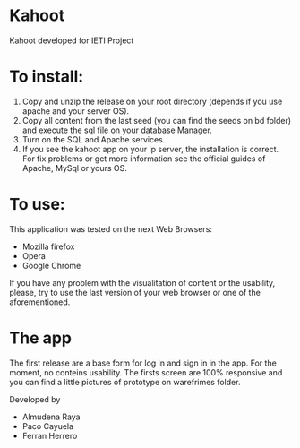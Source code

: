 # Kahoot
Kahoot developed for IETI Project

# To install:
1. Copy and unzip the release on your root directory (depends if you use apache and your server OS).
2. Copy all content from the last seed (you can find the seeds on bd folder) and execute the sql file on your database Manager.
3. Turn on the SQL and Apache services.
4. If you see the kahoot app on your ip server, the installation is correct. For fix problems or get more information see the official guides of Apache, MySql or yours OS.

# To use:
This application was tested on the next Web Browsers:
- Mozilla firefox
- Opera
- Google Chrome

If you have any problem with the visualitation of content or the usability, please, try to use the last version of your web browser or one of the aforementioned.

# The app
The first release are a base form for log in and sign in in the app. For the moment, no conteins usability.
The firsts screen are 100% responsive and you can find a little pictures of prototype on warefrimes folder.

Developed by 
- Almudena Raya
- Paco Cayuela 
- Ferran Herrero
